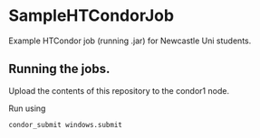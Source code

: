 # SampleHTCondorJob
Example HTCondor job (running .jar) for Newcastle Uni students.
 
## Running the jobs.
Upload the contents of this repository to the condor1 node.

Run using

`` condor_submit windows.submit ``
